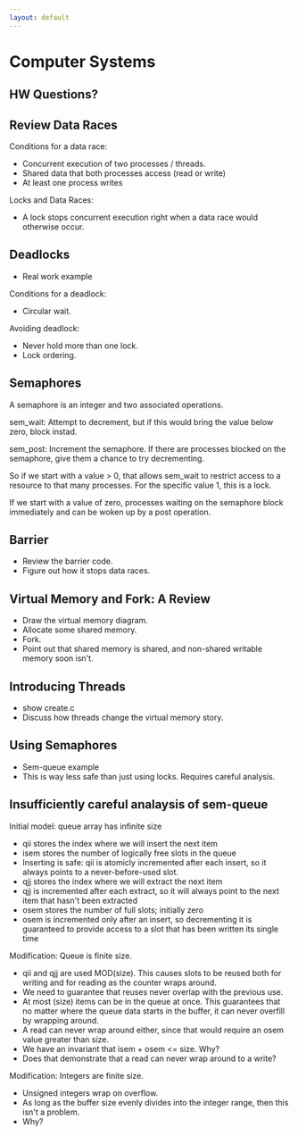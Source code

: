 ```yaml
---
layout: default
---
```


# Computer Systems

## HW Questions?

## Review Data Races

Conditions for a data race:

 - Concurrent execution of two processes / threads.
 - Shared data that both processes access (read or write)
 - At least one process writes

Locks and Data Races:

 - A lock stops concurrent execution right when a data race would otherwise
   occur.

## Deadlocks

 - Real work example
 
Conditions for a deadlock:

 - Circular wait.

Avoiding deadlock:

 - Never hold more than one lock.
 - Lock ordering.

## Semaphores

A semaphore is an integer and two associated operations.

sem_wait: Attempt to decrement, but if this would bring the value below zero,
          block instad.

sem_post: Increment the semaphore. If there are processes blocked on the
          semaphore, give them a chance to try decrementing.

So if we start with a value > 0, that allows sem_wait to restrict access to
a resource to that many processes. For the specific value 1, this is a lock.

If we start with a value of zero, processes waiting on the semaphore block
immediately and can be woken up by a post operation.

## Barrier

 - Review the barrier code.
 - Figure out how it stops data races.

## Virtual Memory and Fork: A Review

 - Draw the virtual memory diagram.
 - Allocate some shared memory.
 - Fork.
 - Point out that shared memory is shared, and non-shared writable memory
   soon isn't.

## Introducing Threads

 - show create.c
 - Discuss how threads change the virtual memory story.

## Using Semaphores

 - Sem-queue example
 - This is way less safe than just using locks. Requires careful analysis.

## Insufficiently careful analaysis of sem-queue

Initial model: queue array has infinite size

 - qii stores the index where we will insert the next item
 - isem stores the number of logically free slots in the queue
 - Inserting is safe: qii is atomicly incremented after each insert, so
   it always points to a never-before-used slot.
 - qjj stores the index where we will extract the next item
 - qjj is incremented after each extract, so it will always point to the next
   item that hasn't been extracted
 - osem stores the number of full slots; initially zero
 - osem is incremented only after an insert, so decrementing it is guaranteed
   to provide access to a slot that has been written its single time

Modification: Queue is finite size.

 - qii and qjj are used MOD(size). This causes slots to be reused both for writing
   and for reading as the counter wraps around.
 - We need to guarantee that reuses never overlap with the previous use.
 - At most (size) items can be in the queue at once. This guarantees that no
   matter where the queue data starts in the buffer, it can never overfill by
   wrapping around.
 - A read can never wrap around either, since that would require an osem value
   greater than size.
 - We have an invariant that isem + osem <= size. Why?
 - Does that demonstrate that a read can never wrap around to a write?
 
Modification: Integers are finite size.

 - Unsigned integers wrap on overflow.
 - As long as the buffer size evenly divides into the integer range, then
   this isn't a problem.
 - Why?

